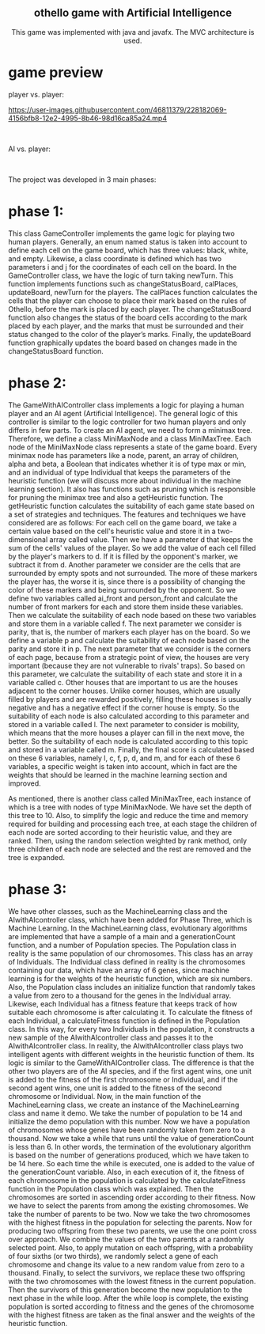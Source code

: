 <h2 align="center">othello game with Artificial Intelligence</h2>

<p align="center">This game was implemented with java and javafx. The MVC architecture is used.</p>


# game preview

player vs. player:

https://user-images.githubusercontent.com/46811379/228182069-4156bfb8-12e2-4995-8b46-98d16ca85a24.mp4

<br/>

AI vs. player: 

<br/>

The project was developed in 3 main phases:
# phase 1: 
This class GameController implements the game logic for playing two human players. Generally, an enum named status is taken into account to define each cell on the game board, which has three values: black, white, and empty. Likewise, a class coordinate is defined which has two parameters i and j for the coordinates of each cell on the board. In the GameController class, we have the logic of turn taking newTurn. This function implements functions such as changeStatusBoard, calPlaces, updateBoard, newTurn for the players. The calPlaces function calculates the cells that the player can choose to place their mark based on the rules of Othello, before the mark is placed by each player. The changeStatusBoard function also changes the status of the board cells according to the mark placed by each player, and the marks that must be surrounded and their status changed to the color of the player’s marks. Finally, the updateBoard function graphically updates the board based on changes made in the changeStatusBoard function.


# phase 2: 
The GameWithAIController class implements a logic for playing a human player and an AI agent (Artificial Intelligence). The general logic of this controller is similar to the logic controller for two human players and only differs in few parts. To create an AI agent, we need to form a minimax tree. Therefore, we define a class MiniMaxNode and a class MiniMaxTree.
Each node of the MiniMaxNode class represents a state of the game board. Every minimax node has parameters like a node, parent, an array of children, alpha and beta, a Boolean that indicates whether it is of type max or min, and an individual of type Individual that keeps the parameters of the heuristic function (we will discuss more about individual in the machine learning section). It also has functions such as pruning which is responsible for pruning the minimax tree and also a getHeuristic function. The getHeuristic function calculates the suitability of each game state based on a set of strategies and techniques. The features and techniques we have considered are as follows:
For each cell on the game board, we take a certain value based on the cell's heuristic value and store it in a two-dimensional array called value. Then we have a parameter d that keeps the sum of the cells' values of the player. So we add the value of each cell filled by the player's markers to d. If it is filled by the opponent's marker, we subtract it from d. Another parameter we consider are the cells that are surrounded by empty spots and not surrounded. The more of these markers the player has, the worse it is, since there is a possibility of changing the color of these markers and being surrounded by the opponent. So we define two variables called ai_front and person_front and calculate the number of front markers for each and store them inside these variables. Then we calculate the suitability of each node based on these two variables and store them in a variable called f. The next parameter we consider is parity, that is, the number of markers each player has on the board. So we define a variable p and calculate the suitability of each node based on the parity and store it in p.
The next parameter that we consider is the corners of each page, because from a strategic point of view, the houses are very important (because they are not vulnerable to rivals' traps). So based on this parameter, we calculate the suitability of each state and store it in a variable called c. Other houses that are important to us are the houses adjacent to the corner houses. Unlike corner houses, which are usually filled by players and are rewarded positively, filling these houses is usually negative and has a negative effect if the corner house is empty. So the suitability of each node is also calculated according to this parameter and stored in a variable called l. The next parameter to consider is mobility, which means that the more houses a player can fill in the next move, the better. So the suitability of each node is calculated according to this topic and stored in a variable called m. Finally, the final score is calculated based on these 6 variables, namely l, c, f, p, d, and m, and for each of these 6 variables, a specific weight is taken into account, which in fact are the weights that should be learned in the machine learning section and improved.

As mentioned, there is another class called MiniMaxTree, each instance of which is a tree with nodes of type MiniMaxNode. We have set the depth of this tree to 10. Also, to simplify the logic and reduce the time and memory required for building and processing each tree, at each stage the children of each node are sorted according to their heuristic value, and they are ranked. Then, using the random selection weighted by rank method, only three children of each node are selected and the rest are removed and the tree is expanded.


# phase 3:
We have other classes, such as the MachineLearning class and the AIwithAIcontroller class, which have been added for Phase Three, which is Machine Learning. In the MachineLearning class, evolutionary algorithms are implemented that have a sample of a main and a generationCount function, and a number of Population species. The Population class in reality is the same population of our chromosomes. This class has an array of Individuals. The Individual class defined in reality is the chromosomes containing our data, which have an array of 6 genes, since machine learning is for the weights of the heuristic function, which are six numbers. Also, the Population class includes an initialize function that randomly takes a value from zero to a thousand for the genes in the Individual array. Likewise, each Individual has a fitness feature that keeps track of how suitable each chromosome is after calculating it. To calculate the fitness of each Individual, a calculateFitness function is defined in the Population class. In this way, for every two Individuals in the population, it constructs a new sample of the AIwithAIcontroller class and passes it to the AIwithAIcontroller class. In reality, the AIwithAIcontroller class plays two intelligent agents with different weights in the heuristic function of them. Its logic is similar to the GameWithAIController class. The difference is that the other two players are of the AI species, and if the first agent wins, one unit is added to the fitness of the first chromosome or Individual, and if the second agent wins, one unit is added to the fitness of the second chromosome or Individual. Now, in the main function of the MachineLearning class, we create an instance of the MachineLearning class and name it demo. We take the number of population to be 14 and initialize the demo population with this number. Now we have a population of chromosomes whose genes have been randomly taken from zero to a thousand. Now we take a while that runs until the value of generationCount is less than 6. In other words, the termination of the evolutionary algorithm is based on the number of generations produced, which we have taken to be 14 here. So each time the while is executed, one is added to the value of the generationCount variable. Also, in each execution of it, the fitness of each chromosome in the population is calculated by the calculateFitness function in the Population class which was explained. Then the chromosomes are sorted in ascending order according to their fitness. Now we have to select the parents from among the existing chromosomes. We take the number of parents to be two. Now we take the two chromosomes with the highest fitness in the population for selecting the parents. Now for producing two offspring from these two parents, we use the one point cross over approach. We combine the values of the two parents at a randomly selected point. Also, to apply mutation on each offspring, with a probability of four sixths (or two thirds), we randomly select a gene of each chromosome and change its value to a new random value from zero to a thousand. Finally, to select the survivors, we replace these two offspring with the two chromosomes with the lowest fitness in the current population. Then the survivors of this generation become the new population to the next phase in the while loop. After the while loop is complete, the existing population is sorted according to fitness and the genes of the chromosome with the highest fitness are taken as the final answer and the weights of the heuristic function.
